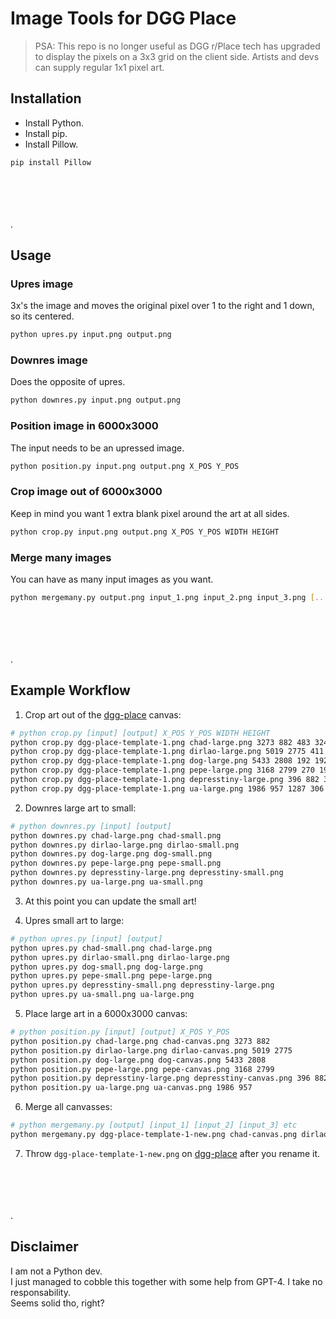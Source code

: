 # Image Tools for DGG Place

> PSA: This repo is no longer useful as DGG r/Place tech has upgraded to display the pixels on a 3x3 grid on the client side. Artists and devs can supply regular 1x1 pixel art.

## Installation

- Install Python.
- Install pip.
- Install Pillow.

```sh
pip install Pillow
```

\
\
\
\
.

## Usage

### Upres image

3x's the image and moves the original pixel over 1 to the right and 1 down, so its centered.
```sh
python upres.py input.png output.png
```

### Downres image

Does the opposite of upres.
```sh
python downres.py input.png output.png
```

### Position image in 6000x3000

The input needs to be an upressed image.
```sh
python position.py input.png output.png X_POS Y_POS
```

### Crop image out of 6000x3000

Keep in mind you want 1 extra blank pixel around the art at all sides.
```sh
python crop.py input.png output.png X_POS Y_POS WIDTH HEIGHT
```

### Merge many images

You can have as many input images as you want.
```sh
python mergemany.py output.png input_1.png input_2.png input_3.png [...]
```

\
\
\
\
.

## Example Workflow

1. Crop art out of the [dgg-place](https://github.com/destinygg/dgg-place) canvas:
```sh
# python crop.py [input] [output] X_POS Y_POS WIDTH HEIGHT
python crop.py dgg-place-template-1.png chad-large.png 3273 882 483 324
python crop.py dgg-place-template-1.png dirlao-large.png 5019 2775 411 225
python crop.py dgg-place-template-1.png dog-large.png 5433 2808 192 192
python crop.py dgg-place-template-1.png pepe-large.png 3168 2799 270 198
python crop.py dgg-place-template-1.png depresstiny-large.png 396 882 315 381
python crop.py dgg-place-template-1.png ua-large.png 1986 957 1287 306
```

2. Downres large art to small:
```sh
# python downres.py [input] [output]
python downres.py chad-large.png chad-small.png
python downres.py dirlao-large.png dirlao-small.png
python downres.py dog-large.png dog-small.png
python downres.py pepe-large.png pepe-small.png
python downres.py depresstiny-large.png depresstiny-small.png
python downres.py ua-large.png ua-small.png
```

3. At this point you can update the small art!

4. Upres small art to large:
```sh
# python upres.py [input] [output]
python upres.py chad-small.png chad-large.png
python upres.py dirlao-small.png dirlao-large.png
python upres.py dog-small.png dog-large.png
python upres.py pepe-small.png pepe-large.png
python upres.py depresstiny-small.png depresstiny-large.png
python upres.py ua-small.png ua-large.png
```

5. Place large art in a 6000x3000 canvas:
```sh
# python position.py [input] [output] X_POS Y_POS
python position.py chad-large.png chad-canvas.png 3273 882
python position.py dirlao-large.png dirlao-canvas.png 5019 2775
python position.py dog-large.png dog-canvas.png 5433 2808
python position.py pepe-large.png pepe-canvas.png 3168 2799
python position.py depresstiny-large.png depresstiny-canvas.png 396 882
python position.py ua-large.png ua-canvas.png 1986 957
```

6. Merge all canvasses:
```sh
# python mergemany.py [output] [input_1] [input_2] [input_3] etc
python mergemany.py dgg-place-template-1-new.png chad-canvas.png dirlao-canvas.png dog-canvas.png pepe-canvas.png depresstiny-canvas.png ua-canvas.png
```

7. Throw `dgg-place-template-1-new.png` on [dgg-place](https://github.com/destinygg/dgg-place) after you rename it.

\
\
\
\
.

## Disclaimer

I am not a Python dev.\
I just managed to cobble this together with some help from GPT-4. I take no responsability.\
Seems solid tho, right?

